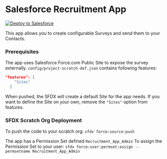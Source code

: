 # Salesforce Recruitment App

<a href="https://githubsfdeploy.herokuapp.com">
  <img alt="Deploy to Salesforce"
       src="https://raw.githubusercontent.com/afawcett/githubsfdeploy/master/deploy.png">
</a>

This app allows you to create configurable Surveys and send them to your Contacts.

### Prerequisites

The app uses Salesforce Force.com Public Site to expose the survey externally.
`config/project-scratch-def.json` contains following features:
```json
"features": [
    "Sites"
  ]
```

When pushed, the SFDX will create a default Site for the app needs.
If you want to define the Site on your own, remove the `"Sites"` option from features.


### SFDX Scratch Org Deployment

To push the code to your scratch org:
`sfdx force:source:push`

The app has a Permission Set defined `Recruitment_App_Admin`
To assign the Permission Set to your user:
`sfdx force:user:permset:assign --permsetname Recruitment_App_Admin`